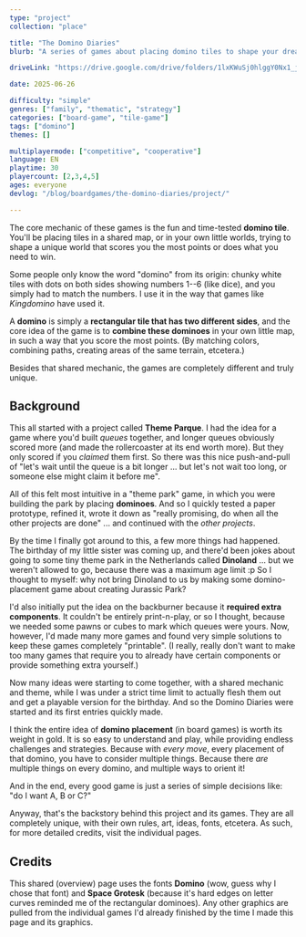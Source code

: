 ```yaml
---
type: "project"
collection: "place"

title: "The Domino Diaries"
blurb: "A series of games about placing domino tiles to shape your dream world---or simply the one that scores you the most points."

driveLink: "https://drive.google.com/drive/folders/1lxKWuSj0hlggY0Nx1_jQsNr0yqjfhoHb"

date: 2025-06-26

difficulty: "simple"
genres: ["family", "thematic", "strategy"]
categories: ["board-game", "tile-game"]
tags: ["domino"]
themes: []

multiplayermode: ["competitive", "cooperative"]
language: EN
playtime: 30
playercount: [2,3,4,5]
ages: everyone
devlog: "/blog/boardgames/the-domino-diaries/project/"

---
```


The core mechanic of these games is the fun and time-tested **domino tile**. You'll be placing tiles in a shared map, or in your own little worlds, trying to shape a unique world that scores you the most points or does what you need to win.

Some people only know the word "domino" from its origin: chunky white tiles with dots on both sides showing numbers 1--6 (like dice), and you simply had to match the numbers. I use it in the way that games like _Kingdomino_ have used it. 

A **domino** is simply a **rectangular tile that has two different sides**, and the core idea of the game is to **combine these dominoes** in your own little map, in such a way that you score the most points. (By matching colors, combining paths, creating areas of the same terrain, etcetera.)

Besides that shared mechanic, the games are completely different and truly unique.

## Background

This all started with a project called **Theme Parque**. I had the idea for a game where you'd built _queues_ together, and longer queues obviously scored more (and made the rollercoaster at its end worth more). But they only scored if you _claimed_ them first. So there was this nice push-and-pull of "let's wait until the queue is a bit longer ... but let's not wait too long, or someone else might claim it before me". 

All of this felt most intuitive in a "theme park" game, in which you were building the park by placing **dominoes**. And so I quickly tested a paper prototype, refined it, wrote it down as "really promising, do when all the other projects are done" ... and continued with the _other projects_.

By the time I finally got around to this, a few more things had happened. The birthday of my little sister was coming up, and there'd been jokes about going to some tiny theme park in the Netherlands called **Dinoland** ... but we weren't allowed to go, because there was a maximum age limit :p So I thought to myself: why not bring Dinoland to us by making some domino-placement game about creating Jurassic Park?

I'd also initially put the idea on the backburner because it **required extra components**. It couldn't be entirely print-n-play, or so I thought, because we needed some pawns or cubes to mark which queues were yours. Now, however, I'd made many more games and found very simple solutions to keep these games completely "printable". (I really, really don't want to make too many games that require you to already have certain components or provide something extra yourself.)

Now many ideas were starting to come together, with a shared mechanic and theme, while I was under a strict time limit to actually flesh them out and get a playable version for the birthday. And so the Domino Diaries were started and its first entries quickly made.

I think the entire idea of **domino placement** (in board games) is worth its weight in gold. It is so easy to understand and play, while providing endless challenges and strategies. Because with _every move_, every placement of that domino, you have to consider multiple things. Because there _are_ multiple things on every domino, and multiple ways to orient it! 

And in the end, every good game is just a series of simple decisions like: "do I want A, B or C?"

Anyway, that's the backstory behind this project and its games. They are all completely unique, with their own rules, art, ideas, fonts, etcetera. As such, for more detailed credits, visit the individual pages.

## Credits

This shared (overview) page uses the fonts **Domino** (wow, guess why I chose that font) and **Space Grotesk** (because it's hard edges on letter curves reminded me of the rectangular dominoes). Any other graphics are pulled from the individual games I'd already finished by the time I made this page and its graphics.

